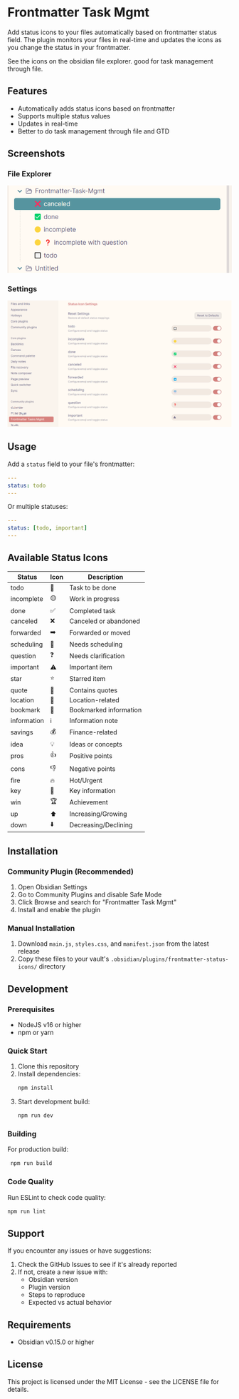 # Frontmatter Task Mgmt

Add status icons to your files automatically based on frontmatter status field. The plugin monitors your files in real-time and updates the icons as you change the status in your frontmatter.

See the icons on the obsidian file explorer. good for task management through file.

## Features

- Automatically adds status icons based on frontmatter
- Supports multiple status values
- Updates in real-time
- Better to do task management through file and GTD

## Screenshots

### File Explorer
![](image.png)

### Settings
![](image2.png)

## Usage

Add a `status` field to your file's frontmatter:

```yaml
---
status: todo
---
```

Or multiple statuses:

```yaml
---
status: [todo, important]
---
```

## Available Status Icons

| Status | Icon | Description |
|--------|------|-------------|
| todo | 🔲 | Task to be done |
| incomplete | 🟡 | Work in progress |
| done | ✅ | Completed task |
| canceled | ❌ | Canceled or abandoned |
| forwarded | ➡️ | Forwarded or moved |
| scheduling | 📅 | Needs scheduling |
| question | ❓ | Needs clarification |
| important | ⚠️ | Important item |
| star | ⭐ | Starred item |
| quote | 💬 | Contains quotes |
| location | 📍 | Location-related |
| bookmark | 🔖 | Bookmarked information |
| information | ℹ️ | Information note |
| savings | 💰 | Finance-related |
| idea | 💡 | Ideas or concepts |
| pros | 👍 | Positive points |
| cons | 👎 | Negative points |
| fire | 🔥 | Hot/Urgent |
| key | 🔑 | Key information |
| win | 🏆 | Achievement |
| up | ⬆️ | Increasing/Growing |
| down | ⬇️ | Decreasing/Declining |

## Installation

### Community Plugin (Recommended)

1. Open Obsidian Settings
2. Go to Community Plugins and disable Safe Mode
3. Click Browse and search for "Frontmatter Task Mgmt"
4. Install and enable the plugin

### Manual Installation

1. Download `main.js`, `styles.css`, and `manifest.json` from the latest release
2. Copy these files to your vault's `.obsidian/plugins/frontmatter-status-icons/` directory

## Development

### Prerequisites

- NodeJS v16 or higher
- npm or yarn

### Quick Start

1. Clone this repository
2. Install dependencies:
   ```bash
   npm install
   ```
3. Start development build:
   ```bash
   npm run dev
   ```

### Building

For production build:

```bash
 npm run build
```

### Code Quality

Run ESLint to check code quality:

```bash
npm run lint
```

## Support

If you encounter any issues or have suggestions:

1. Check the GitHub Issues to see if it's already reported
2. If not, create a new issue with:
   - Obsidian version
   - Plugin version
   - Steps to reproduce
   - Expected vs actual behavior

## Requirements

- Obsidian v0.15.0 or higher

## License

This project is licensed under the MIT License - see the LICENSE file for details.